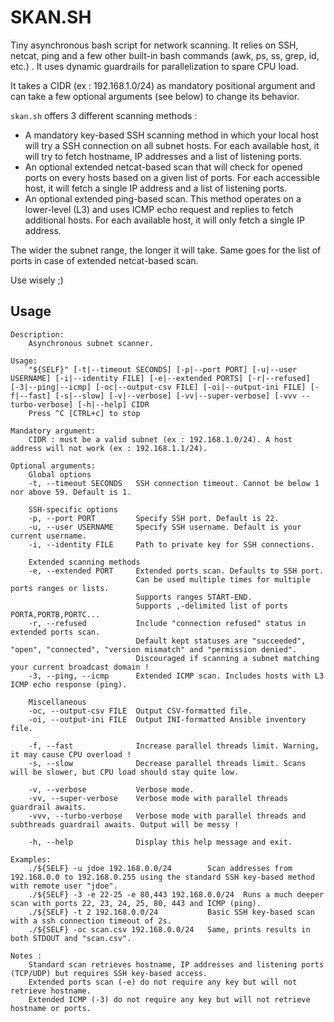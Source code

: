 # SKAN.SH

Tiny asynchronous bash script for network scanning. It relies on SSH, netcat, ping and a few other built-in bash commands (awk, ps, ss, grep, id, etc.) . It uses dynamic guardrails for parallelization to spare CPU load. 

It takes a CIDR (ex : 192.168.1.0/24) as mandatory positional argument and can take a few optional arguments (see below) to change its behavior.

`skan.sh` offers 3 different scanning methods :
- A mandatory key-based SSH scanning method in which your local host will try a SSH connection on all subnet hosts. For each available host, it will try to fetch hostname, IP addresses and a list of listening ports.
- An optional extended netcat-based scan that will check for opened ports on every hosts based on a given list of ports. For each accessible host, it will fetch a single IP address and a list of listening ports.
- An optional extended ping-based scan. This method operates on a lower-level (L3) and uses ICMP echo request and replies to fetch additional hosts. For each available host, it will only fetch a single IP address.

The wider the subnet range, the longer it will take. Same goes for the list of ports in case of extended netcat-based scan.

Use wisely ;)

## Usage
```
Description:
    Asynchronous subnet scanner.

Usage:
    "${SELF}" [-t|--timeout SECONDS] [-p|--port PORT] [-u|--user USERNAME] [-i|--identity FILE] [-e|--extended PORTS] [-r|--refused] [-3|--ping|--icmp] [-oc|--output-csv FILE] [-oi|--output-ini FILE] [-f|--fast] [-s|--slow] [-v|--verbose] [-vv|--super-verbose] [-vvv --turbo-verbose] [-h|--help] CIDR
    Press ^C [CTRL+c] to stop

Mandatory argument:
    CIDR : must be a valid subnet (ex : 192.168.1.0/24). A host address will not work (ex : 192.168.1.1/24).

Optional arguments:
    Global options
    -t, --timeout SECONDS   SSH connection timeout. Cannot be below 1 nor above 59. Default is 1.

    SSH-specific options
    -p, --port PORT         Specify SSH port. Default is 22.
    -u, --user USERNAME     Specify SSH username. Default is your current username.
    -i, --identity FILE     Path to private key for SSH connections.

    Extended scanning methods
    -e, --extended PORT     Extended ports scan. Defaults to SSH port.
                            Can be used multiple times for multiple ports ranges or lists.
                            Supports ranges START-END.
                            Supports ,-delimited list of ports PORTA,PORTB,PORTC...
    -r, --refused           Include "connection refused" status in extended ports scan.
                            Default kept statuses are "succeeded", "open", "connected", "version mismatch" and "permission denied".
                            Discouraged if scanning a subnet matching your current broadcast domain !
    -3, --ping, --icmp      Extended ICMP scan. Includes hosts with L3 ICMP echo response (ping).

    Miscellaneous
    -oc, --output-csv FILE  Output CSV-formatted file.
    -oi, --output-ini FILE  Output INI-formatted Ansible inventory file. 

    -f, --fast              Increase parallel threads limit. Warning, it may cause CPU overload !
    -s, --slow              Decrease parallel threads limit. Scans will be slower, but CPU load should stay quite low.

    -v, --verbose           Verbose mode.
    -vv, --super-verbose    Verbose mode with parallel threads guardrail awaits.
    -vvv, --turbo-verbose   Verbose mode with parallel threads and subthreads guardrail awaits. Output will be messy !

    -h, --help              Display this help message and exit.

Examples:
    ./${SELF} -u jdoe 192.168.0.0/24        Scan addresses from 192.168.0.0 to 192.168.0.255 using the standard SSH key-based method with remote user "jdoe".
    ./${SELF} -3 -e 22-25 -e 80,443 192.168.0.0/24  Runs a much deeper scan with ports 22, 23, 24, 25, 80, 443 and ICMP (ping).
    ./${SELF} -t 2 192.168.0.0/24           Basic SSH key-based scan with a ssh connection timeout of 2s.
    ./${SELF} -oc scan.csv 192.168.0.0/24   Same, prints results in both STDOUT and "scan.csv".

Notes :
    Standard scan retrieves hostname, IP addresses and listening ports (TCP/UDP) but requires SSH key-based access.
    Extended ports scan (-e) do not require any key but will not retrieve hostname.
    Extended ICMP (-3) do not require any key but will not retrieve hostname or ports.
```
